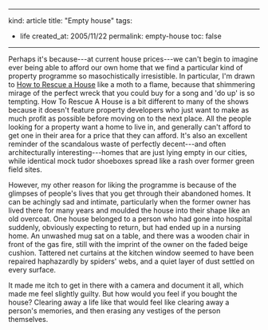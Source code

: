-----
kind: article
title: "Empty house"
tags:
- life
created_at: 2005/11/22
permalink: empty-house
toc: false
-----

<p>Perhaps it's because---at current house prices---we can't begin to imagine ever being able to afford our own home that we find a particular kind of property programme so masochistically irresistible. In particular, I'm drawn to <a href="http://www.bbc.co.uk/homes/tv_and_radio/htrah_index.shtml">How to Rescue a House</a> like a moth to a flame, because that shimmering mirage of the perfect wreck that you could buy for a song and 'do up' is so tempting. How To Rescue A House is a bit different to many of the shows because it doesn't feature property developers who just want to make as much profit as possible before moving on to the next place. All the people looking for a property want a home to live in, and generally can't afford to get one in their area for a price that they can afford. It's also an excellent reminder of the scandalous waste of perfectly decent---and often architecturally interesting---homes that are just lying empty in our cities, while identical mock tudor shoeboxes spread like a rash over former green field sites.</p>

<p>However, my other reason for liking the programme is because of the glimpses of people's lives that you get through their abandoned homes. It can be achingly sad and intimate, particularly when the former owner has lived there for many years and moulded the house into their shape like an old overcoat. One house belonged to a person who had gone into hospital suddenly, obviously expecting to return, but had ended up in a nursing home. An unwashed mug sat on a table, and there was a wooden chair in front of the gas fire, still with the imprint of the owner on the faded beige cushion. Tattered net curtains at the kitchen window seemed to have been repaired haphazardly by spiders' webs, and a quiet layer of dust settled on every surface.</p>

<p>It made me itch to get in there with a camera and document it all, which made me feel slightly guilty. But how would you feel if you bought the house? Clearing away a life like that would feel like clearing away a person's memories, and then erasing any vestiges of the person themselves.</p>



